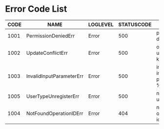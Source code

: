 # Error Code List

| CODE |           NAME           | LOGLEVEL | STATUSCODE |           FORMAT            |
|------|--------------------------|----------|------------|-----------------------------|
| 1001 | PermissionDeniedErr      | Error    |        500 | permission denied           |
| 1002 | UpdateConflictErr        | Error    |        500 | other user updated: key=%s  |
| 1003 | InvalidInputParameterErr | Error    |        500 | invalid input parameter: %v |
| 1005 | UserTypeUnregisterErr    | Error    |        500 | not found user type         |
| 1004 | NotFoundOperationIDErr   | Error    |        404 | not found operation id      |
